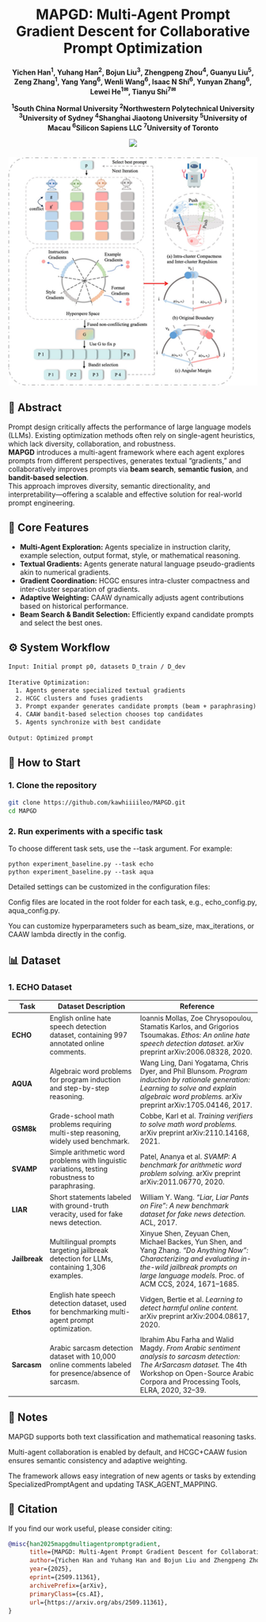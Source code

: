 <div align="center">

<h1> MAPGD: Multi-Agent Prompt Gradient Descent for Collaborative Prompt Optimization </h1>

<h4 align="center"> 

Yichen Han<sup>1</sup>,
Yuhang Han<sup>2</sup>,
Bojun Liu<sup>3</sup>,
Zhengpeng Zhou<sup>4</sup>,
Guanyu Liu<sup>5</sup>,\
Zeng Zhang<sup>1</sup>,
Yang Yang<sup>6</sup>,
Wenli Wang<sup>6</sup>,
Isaac N Shi<sup>6</sup>,
Yunyan Zhang<sup>6</sup>,\
Lewei He<sup>1✉</sup>,
Tianyu Shi<sup>7✉</sup>

<sup>1</sup>South China Normal University
<sup>2</sup>Northwestern Polytechnical University
<sup>3</sup>University of Sydney
<sup>4</sup>Shanghai Jiaotong University
<sup>5</sup>University of Macau
<sup>6</sup>Silicon Sapiens LLC
<sup>7</sup>University of Toronto

<p>
<a href='https://arxiv.org/pdf/2509.11361'><img src='https://img.shields.io/badge/Paper-arXiv-red'></a>
</p>

</h4>
</div>
<p align='center'>
<img width="600" alt="image" src='./WechatIMG378.jpg'>
</p>

## 🚀 Abstract
Prompt design critically affects the performance of large language models (LLMs). Existing optimization methods often rely on single-agent heuristics, which lack diversity, collaboration, and robustness.  
**MAPGD** introduces a multi-agent framework where each agent explores prompts from different perspectives, generates textual “gradients,” and collaboratively improves prompts via **beam search**, **semantic fusion**, and **bandit-based selection**.  
This approach improves diversity, semantic directionality, and interpretability—offering a scalable and effective solution for real-world prompt engineering.
## 🧩 Core Features

- **Multi-Agent Exploration:** Agents specialize in instruction clarity, example selection, output format, style, or mathematical reasoning.  
- **Textual Gradients:** Agents generate natural language pseudo-gradients akin to numerical gradients.  
- **Gradient Coordination:** HCGC ensures intra-cluster compactness and inter-cluster separation of gradients.  
- **Adaptive Weighting:** CAAW dynamically adjusts agent contributions based on historical performance.  
- **Beam Search & Bandit Selection:** Efficiently expand candidate prompts and select the best ones.  

## ⚙️ System Workflow

```text
Input: Initial prompt p0, datasets D_train / D_dev

Iterative Optimization:
  1. Agents generate specialized textual gradients
  2. HCGC clusters and fuses gradients
  3. Prompt expander generates candidate prompts (beam + paraphrasing)
  4. CAAW bandit-based selection chooses top candidates
  5. Agents synchronize with best candidate

Output: Optimized prompt
```
## 🚀 How to Start
### 1. Clone the repository
```bash
git clone https://github.com/kawhiiiileo/MAPGD.git
cd MAPGD
```
### 2. Run experiments with a specific task

To choose different task sets, use the --task argument.
For example:
```
python experiment_baseline.py --task echo
python experiment_baseline.py --task aqua
```
Detailed settings can be customized in the configuration files:

Config files are located in the root folder for each task, e.g., echo_config.py, aqua_config.py.

You can customize hyperparameters such as beam_size, max_iterations, or CAAW lambda directly in the config.

## 📊 Dataset

### 1. ECHO Dataset
| Task          | Dataset Description                                                                                   | Reference                                                                                                                                                                                                         |
| ------------- | ----------------------------------------------------------------------------------------------------- | ----------------------------------------------------------------------------------------------------------------------------------------------------------------------------------------------------------------- |
| **ECHO**      | English online hate speech detection dataset, containing 997 annotated online comments.               | Ioannis Mollas, Zoe Chrysopoulou, Stamatis Karlos, and Grigorios Tsoumakas. *Ethos: An online hate speech detection dataset.* arXiv preprint arXiv:2006.08328, 2020.                                              |
| **AQUA**      | Algebraic word problems for program induction and step-by-step reasoning.                             | Wang Ling, Dani Yogatama, Chris Dyer, and Phil Blunsom. *Program induction by rationale generation: Learning to solve and explain algebraic word problems.* arXiv preprint arXiv:1705.04146, 2017.                |
| **GSM8k**     | Grade-school math problems requiring multi-step reasoning, widely used benchmark.                     | Cobbe, Karl et al. *Training verifiers to solve math word problems.* arXiv preprint arXiv:2110.14168, 2021.                                                                                                       |
| **SVAMP**     | Simple arithmetic word problems with linguistic variations, testing robustness to paraphrasing.       | Patel, Ananya et al. *SVAMP: A benchmark for arithmetic word problem solving.* arXiv preprint arXiv:2011.06770, 2020.                                                                                             |
| **LIAR**      | Short statements labeled with ground-truth veracity, used for fake news detection.                    | William Y. Wang. *“Liar, Liar Pants on Fire”: A new benchmark dataset for fake news detection.* ACL, 2017.                                                                                                        |
| **Jailbreak** | Multilingual prompts targeting jailbreak detection for LLMs, containing 1,306 examples.               | Xinyue Shen, Zeyuan Chen, Michael Backes, Yun Shen, and Yang Zhang. *“Do Anything Now”: Characterizing and evaluating in-the-wild jailbreak prompts on large language models.* Proc. of ACM CCS, 2024, 1671–1685. |
| **Ethos**     | English hate speech detection dataset, used for benchmarking multi-agent prompt optimization.         | Vidgen, Bertie et al. *Learning to detect harmful online content.* arXiv preprint arXiv:2004.08617, 2020.                                                                                                         |
| **Sarcasm**   | Arabic sarcasm detection dataset with 10,000 online comments labeled for presence/absence of sarcasm. | Ibrahim Abu Farha and Walid Magdy. *From Arabic sentiment analysis to sarcasm detection: The ArSarcasm dataset.* The 4th Workshop on Open-Source Arabic Corpora and Processing Tools, ELRA, 2020, 32–39.          |

## 🔧 Notes

MAPGD supports both text classification and mathematical reasoning tasks.

Multi-agent collaboration is enabled by default, and HCGC+CAAW fusion ensures semantic consistency and adaptive weighting.

The framework allows easy integration of new agents or tasks by extending SpecializedPromptAgent and updating TASK_AGENT_MAPPING.

## 📖 Citation

If you find our work useful, please consider citing:

```bibtex
@misc{han2025mapgdmultiagentpromptgradient,
      title={MAPGD: Multi-Agent Prompt Gradient Descent for Collaborative Prompt Optimization}, 
      author={Yichen Han and Yuhang Han and Bojun Liu and Zhengpeng Zhou and Guanyu Liu and Zeng Zhang and Yang Yang and Wenli Wang and Isaac N Shi and Yunyan Zhang and Lewei He and Tianyu Shi},
      year={2025},
      eprint={2509.11361},
      archivePrefix={arXiv},
      primaryClass={cs.AI},
      url={https://arxiv.org/abs/2509.11361}, 
}



